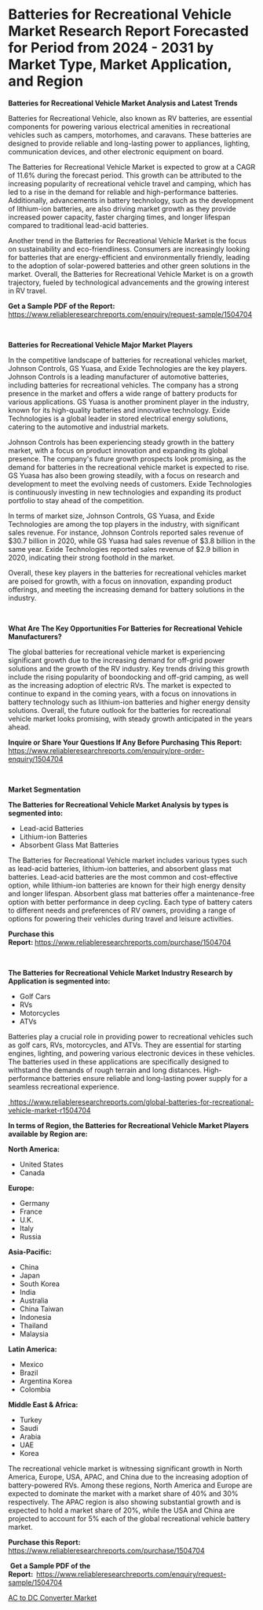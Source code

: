 <p><h1>Batteries for Recreational Vehicle Market Research Report Forecasted for Period from 2024 -  2031 by Market Type, Market Application, and Region</h1></p><p><strong>Batteries for Recreational Vehicle Market Analysis and Latest Trends</strong></p>
<p><p>Batteries for Recreational Vehicle, also known as RV batteries, are essential components for powering various electrical amenities in recreational vehicles such as campers, motorhomes, and caravans. These batteries are designed to provide reliable and long-lasting power to appliances, lighting, communication devices, and other electronic equipment on board.</p><p>The Batteries for Recreational Vehicle Market is expected to grow at a CAGR of 11.6% during the forecast period. This growth can be attributed to the increasing popularity of recreational vehicle travel and camping, which has led to a rise in the demand for reliable and high-performance batteries. Additionally, advancements in battery technology, such as the development of lithium-ion batteries, are also driving market growth as they provide increased power capacity, faster charging times, and longer lifespan compared to traditional lead-acid batteries.</p><p>Another trend in the Batteries for Recreational Vehicle Market is the focus on sustainability and eco-friendliness. Consumers are increasingly looking for batteries that are energy-efficient and environmentally friendly, leading to the adoption of solar-powered batteries and other green solutions in the market. Overall, the Batteries for Recreational Vehicle Market is on a growth trajectory, fueled by technological advancements and the growing interest in RV travel.</p></p>
<p><strong>Get a Sample PDF of the Report:&nbsp;</strong> <a href="https://www.reliableresearchreports.com/enquiry/request-sample/1504704">https://www.reliableresearchreports.com/enquiry/request-sample/1504704</a></p>
<p>&nbsp;</p>
<p><strong>Batteries for Recreational Vehicle Major Market Players</strong></p>
<p><p>In the competitive landscape of batteries for recreational vehicles market, Johnson Controls, GS Yuasa, and Exide Technologies are the key players. Johnson Controls is a leading manufacturer of automotive batteries, including batteries for recreational vehicles. The company has a strong presence in the market and offers a wide range of battery products for various applications. GS Yuasa is another prominent player in the industry, known for its high-quality batteries and innovative technology. Exide Technologies is a global leader in stored electrical energy solutions, catering to the automotive and industrial markets.</p><p>Johnson Controls has been experiencing steady growth in the battery market, with a focus on product innovation and expanding its global presence. The company's future growth prospects look promising, as the demand for batteries in the recreational vehicle market is expected to rise. GS Yuasa has also been growing steadily, with a focus on research and development to meet the evolving needs of customers. Exide Technologies is continuously investing in new technologies and expanding its product portfolio to stay ahead of the competition.</p><p>In terms of market size, Johnson Controls, GS Yuasa, and Exide Technologies are among the top players in the industry, with significant sales revenue. For instance, Johnson Controls reported sales revenue of $30.7 billion in 2020, while GS Yuasa had sales revenue of $3.8 billion in the same year. Exide Technologies reported sales revenue of $2.9 billion in 2020, indicating their strong foothold in the market.</p><p>Overall, these key players in the batteries for recreational vehicles market are poised for growth, with a focus on innovation, expanding product offerings, and meeting the increasing demand for battery solutions in the industry.</p></p>
<p>&nbsp;</p>
<p><strong>What Are The Key Opportunities For Batteries for Recreational Vehicle Manufacturers?</strong></p>
<p><p>The global batteries for recreational vehicle market is experiencing significant growth due to the increasing demand for off-grid power solutions and the growth of the RV industry. Key trends driving this growth include the rising popularity of boondocking and off-grid camping, as well as the increasing adoption of electric RVs. The market is expected to continue to expand in the coming years, with a focus on innovations in battery technology such as lithium-ion batteries and higher energy density solutions. Overall, the future outlook for the batteries for recreational vehicle market looks promising, with steady growth anticipated in the years ahead.</p></p>
<p><strong>Inquire or Share Your Questions If Any Before Purchasing This Report:</strong> <a href="https://www.reliableresearchreports.com/enquiry/pre-order-enquiry/1504704">https://www.reliableresearchreports.com/enquiry/pre-order-enquiry/1504704</a></p>
<p>&nbsp;</p>
<p><strong>Market Segmentation</strong></p>
<p><strong>The Batteries for Recreational Vehicle Market Analysis by types is segmented into:</strong></p>
<p><ul><li>Lead-acid Batteries</li><li>Lithium-ion Batteries</li><li>Absorbent Glass Mat Batteries</li></ul></p>
<p><p>The Batteries for Recreational Vehicle market includes various types such as lead-acid batteries, lithium-ion batteries, and absorbent glass mat batteries. Lead-acid batteries are the most common and cost-effective option, while lithium-ion batteries are known for their high energy density and longer lifespan. Absorbent glass mat batteries offer a maintenance-free option with better performance in deep cycling. Each type of battery caters to different needs and preferences of RV owners, providing a range of options for powering their vehicles during travel and leisure activities.</p></p>
<p><strong>Purchase this Report:&nbsp;</strong><a href="https://www.reliableresearchreports.com/purchase/1504704">https://www.reliableresearchreports.com/purchase/1504704</a></p>
<p>&nbsp;</p>
<p><strong>The Batteries for Recreational Vehicle Market Industry Research by Application is segmented into:</strong></p>
<p><ul><li>Golf Cars</li><li>RVs</li><li>Motorcycles</li><li>ATVs</li></ul></p>
<p><p>Batteries play a crucial role in providing power to recreational vehicles such as golf cars, RVs, motorcycles, and ATVs. They are essential for starting engines, lighting, and powering various electronic devices in these vehicles. The batteries used in these applications are specifically designed to withstand the demands of rough terrain and long distances. High-performance batteries ensure reliable and long-lasting power supply for a seamless recreational experience.</p></p>
<p><a href="https://www.reliableresearchreports.com/global-batteries-for-recreational-vehicle-market-r1504704">&nbsp;https://www.reliableresearchreports.com/global-batteries-for-recreational-vehicle-market-r1504704</a></p>
<p><strong>In terms of Region, the Batteries for Recreational Vehicle Market Players available by Region are:</strong></p>
<p>
    <p> <strong> North America: </strong>
        <ul>
            <li>United States</li>
            <li>Canada</li>
        </ul>
        </p> 
    <p> <strong> Europe: </strong>
        <ul>
            <li>Germany</li>
            <li>France</li>
            <li>U.K.</li>
            <li>Italy</li>
            <li>Russia</li>
        </ul>
        </p> 
    <p> <strong> Asia-Pacific: </strong>
        <ul>
            <li>China</li>
            <li>Japan</li>
            <li>South Korea</li>
            <li>India</li>
            <li>Australia</li>
            <li>China Taiwan</li>
            <li>Indonesia</li>
            <li>Thailand</li>
            <li>Malaysia</li>
        </ul>
        </p> 
    <p> <strong> Latin America: </strong>
        <ul>
            <li>Mexico</li>
            <li>Brazil</li>
            <li>Argentina Korea</li>
            <li>Colombia</li>
        </ul>
        </p> 
    <p> <strong> Middle East & Africa: </strong>
        <ul>
            <li>Turkey</li>
            <li>Saudi</li>
            <li>Arabia</li>
            <li>UAE</li>
            <li>Korea</li>
        </ul>
    </p>
    </p>
<p><p>The recreational vehicle market is witnessing significant growth in North America, Europe, USA, APAC, and China due to the increasing adoption of battery-powered RVs. Among these regions, North America and Europe are expected to dominate the market with a market share of 40% and 30% respectively. The APAC region is also showing substantial growth and is expected to hold a market share of 20%, while the USA and China are projected to account for 5% each of the global recreational vehicle battery market.</p></p>
<p><strong>Purchase this Report: </strong><a href="https://www.reliableresearchreports.com/purchase/1504704">https://www.reliableresearchreports.com/purchase/1504704</a></p>
<p>&nbsp;<strong>Get a Sample PDF of the Report:&nbsp;&nbsp;</strong><a href="https://www.reliableresearchreports.com/enquiry/request-sample/1504704">https://www.reliableresearchreports.com/enquiry/request-sample/1504704</a></p>
<p><strong></strong></p>
<p><p><a href="https://issuu.com/reportprime-2/docs/ac-to-dc-converter-market-size-2030.pptx">AC to DC Converter Market</a></p></p>